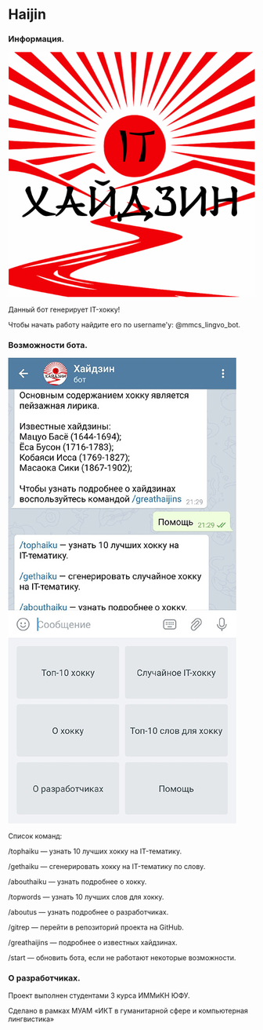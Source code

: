 # Haijin
### Информация.
![Скриншот 1](https://github.com/DdiavaLL/Haijin/blob/master/images/first.png)

Данный бот генерирует IT-хокку!

Чтобы начать работу найдите его по username'у: @mmcs_lingvo_bot.

### Возможности бота.
![Скриншот 2](https://github.com/DdiavaLL/Haijin/blob/master/images/secondv2.jpg)

Список команд:

/tophaiku — узнать 10 лучших хокку на IT-тематику.

/gethaiku — сгенерировать хокку на IT-тематику по слову.

/abouthaiku — узнать подробнее о хокку.

/topwords — узнать 10 лучших слов для хокку.

/aboutus — узнать подробнее о разработчиках.

/gitrep — перейти в репозиторий проекта на GitHub.

/greathaijins — подробнее о известных хайдзинах.

/start — обновить бота, если не работают некоторые возможности.

### О разработчиках.
Проект выполнен студентами 3 курса ИММиКН ЮФУ.

Сделано в рамках МУАМ «ИКТ в гуманитарной сфере и компьютерная лингвистика»